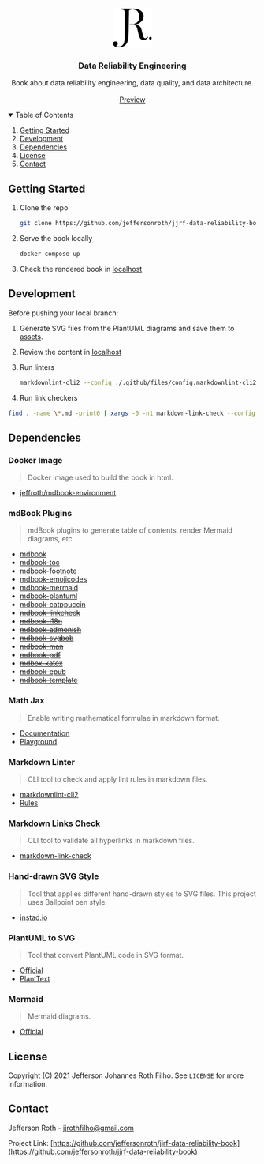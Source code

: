 <!-- PROJECT LOGO -->
<br />
<p align="center">
  <a href="https://github.com/jeffersonroth/jjrf-data-reliability-book">
    <img src="assets/images/logo.svg" alt="Logo" width="80" height="80">
  </a>

  <h3 align="center">Data Reliability Engineering</h3>

  <p align="center">
    Book about data reliability engineering, data quality, and data architecture.
    <br />
    <br />
    <a href="https://jeffersonroth.github.io/jjrf-data-reliability-book/">Preview</a>
  </p>
</p>

<!-- TABLE OF CONTENTS -->
<details open="open">
  <summary>Table of Contents</summary>
  <ol>
    <li><a href="#getting-started">Getting Started</a></li>
    <li><a href="#development">Development</a></li>
    <li><a href="#dependencies">Dependencies</a></li>
    <li><a href="#license">License</a></li>
    <li><a href="#contact">Contact</a></li>
  </ol>
</details>

<!-- GETTING STARTED -->

## Getting Started

1. Clone the repo

   ```sh
   git clone https://github.com/jeffersonroth/jjrf-data-reliability-book.git
   ```

2. Serve the book locally

   ```sh
   docker compose up
   ```

3. Check the rendered book in [localhost](localhost:3000)

<!-- DEVELOPMENT -->

## Development

Before pushing your local branch:

1. Generate SVG files from the PlantUML diagrams and save them to [assets](./src/assets/).

2. Review the content in [localhost](localhost:3000)

3. Run linters

   ```sh
   markdownlint-cli2 --config ./.github/files/config.markdownlint-cli2.jsonc --fix > mdlint
   ```

4. Run link checkers

  ```sh
  find . -name \*.md -print0 | xargs -0 -n1 markdown-link-check --config ./.github/files/markdown.links.config.json > mdlink
  ```

<!-- DEPENDENCIES -->

## Dependencies

### Docker Image
>
> Docker image used to build the book in html.

* [jeffroth/mdbook-environment](https://hub.docker.com/r/jeffroth/mdbook-environment)

### mdBook Plugins
>
> mdBook plugins to generate table of contents, render Mermaid diagrams, etc.

* [mdbook](https://crates.io/crates/mdbook)
* [mdbook-toc](https://crates.io/crates/mdbook-toc)
* [mdbook-footnote](https://crates.io/crates/mdbook-footnote)
* [mdbook-emojicodes](https://crates.io/crates/mdbook-emojicodes)
* [mdbook-mermaid](https://crates.io/crates/mdbook-mermaid)
* [mdbook-plantuml](https://crates.io/crates/mdbook-plantuml)
* [mdbook-catppuccin](https://crates.io/crates/mdbook-catppuccin)
* [~~mdbook-linkcheck~~](https://crates.io/crates/mdbook-linkcheck)
* [~~mdbook-i18n~~](https://crates.io/crates/mdbook-i18n)
* [~~mdbook-admonish~~](https://crates.io/crates/mdbook-admonish)
* [~~mdbook-svgbob~~](https://crates.io/crates/mdbook-svgbob)
* [~~mdbook-man~~](https://crates.io/crates/mdbook-man)
* [~~mdbook-pdf~~](https://crates.io/crates/mdbook-pdf)
* [~~mdbox-katex~~](https://crates.io/crates/mdbook-katex)
* [~~mdbook-epub~~](https://crates.io/crates/mdbook-epub)
* [~~mdbook-template~~](https://crates.io/crates/mdbook-template)

### Math Jax
>
> Enable writing mathematical formulae in markdown format.

* [Documentation](https://bearnok.com/grva/en/knowledge/software/mathjax)
* [Playground](https://www.mdraft.net/)

### Markdown Linter
>
> CLI tool to check and apply lint rules in markdown files.

* [markdownlint-cli2](https://github.com/DavidAnson/markdownlint-cli2)
* [Rules](https://github.com/DavidAnson/markdownlint)

### Markdown Links Check
>
> CLI tool to validate all hyperlinks in markdown files.

* [markdown-link-check](https://github.com/tcort/markdown-link-check)

### Hand-drawn SVG Style
>
> Tool that applies different hand-drawn styles to SVG files. This project uses Ballpoint pen style.

* [instad.io](https://go.instad.io/)

### PlantUML to SVG
>
> Tool that convert PlantUML code in SVG format.

* [Official](https://www.plantuml.com/plantuml)
* [PlantText](https://www.planttext.com/)

### Mermaid
>
> Mermaid diagrams.

* [Official](https://mermaid.live/)

<!-- LICENSE -->

## License

Copyright (C) 2021 Jefferson Johannes Roth Filho. See `LICENSE` for more information.

<!-- CONTACT -->

## Contact

Jefferson Roth - <jjrothfilho@gmail.com>

Project Link: [https://github.com/jeffersonroth/jjrf-data-reliability-book](https://github.com/jeffersonroth/jjrf-data-reliability-book)
